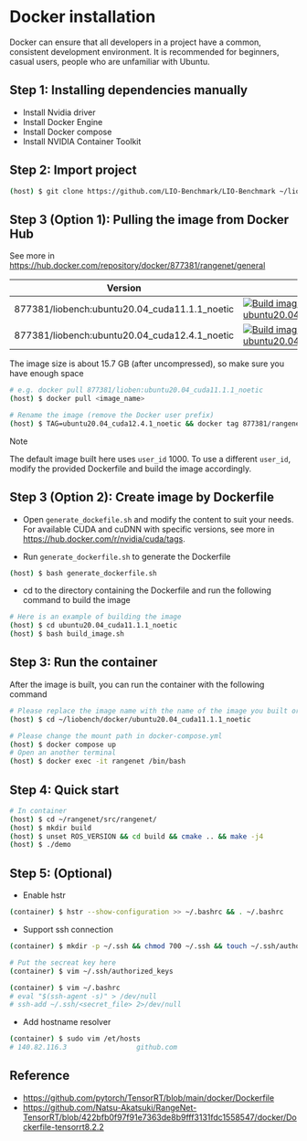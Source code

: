 # Docker installation

Docker can ensure that all developers in a project have a common, consistent development environment. It is recommended for beginners, casual users, people who are unfamiliar with Ubuntu.

## Step 1: Installing dependencies manually

- Install Nvidia driver
- Install Docker Engine
- Install Docker compose
- Install NVIDIA Container Toolkit

## Step 2: Import project

```bash
(host) $ git clone https://github.com/LIO-Benchmark/LIO-Benchmark ~/liobench/
```

## Step 3 (Option 1): Pulling the image from Docker Hub

See more in https://hub.docker.com/repository/docker/877381/rangenet/general

| Version                                       | Status                                                       |
| --------------------------------------------- | ------------------------------------------------------------ |
| 877381/liobench:ubuntu20.04_cuda11.1.1_noetic | [![Build image ubuntu20.04_cuda11.1.1_noetic](https://github.com/LIO-Benchmark/LIO-Benchmark/actions/workflows/build_image_ubuntu20.04_cuda11.1.1_noetic.yml/badge.svg)](https://github.com/LIO-Benchmark/LIO-Benchmark/actions/workflows/build_image_ubuntu20.04_cuda11.1.1_noetic.yml) |
| 877381/liobench:ubuntu20.04_cuda12.4.1_noetic | [![Build image ubuntu20.04_cuda12.4.1_noetic](https://github.com/LIO-Benchmark/LIO-Benchmark/actions/workflows/build_image_ubuntu20.04_cuda12.4.1_noetic.yml/badge.svg)](https://github.com/LIO-Benchmark/LIO-Benchmark/actions/workflows/build_image_ubuntu20.04_cuda12.4.1_noetic.yml) |

The image size is about 15.7 GB (after uncompressed), so make sure you have enough space

```bash
# e.g. docker pull 877381/lioben:ubuntu20.04_cuda11.1.1_noetic
(host) $ docker pull <image_name>

# Rename the image (remove the Docker user prefix)
(host) $ TAG=ubuntu20.04_cuda12.4.1_noetic && docker tag 877381/rangenet:${TAG} rangenet:${TAG}
```

> [!Note]
>
> The default image built here uses `user_id` 1000. To use a different `user_id`, modify the provided Dockerfile and build the image accordingly.

## Step 3 (Option 2): Create image by Dockerfile

- Open `generate_dockefile.sh` and modify the content to suit your needs. For available CUDA and cuDNN with specific versions, see more in https://hub.docker.com/r/nvidia/cuda/tags.

- Run `generate_dockerfile.sh` to generate the Dockerfile

```bash
(host) $ bash generate_dockerfile.sh
```

- cd to the directory containing the Dockerfile and run the following command to build the image

```bash
# Here is an example of building the image
(host) $ cd ubuntu20.04_cuda11.1.1_noetic
(host) $ bash build_image.sh
```

## Step 3: Run the container

After the image is built, you can run the container with the following command

```bash
# Please replace the image name with the name of the image you built or pulled
(host) $ cd ~/liobench/docker/ubuntu20.04_cuda11.1.1_noetic

# Please change the mount path in docker-compose.yml
(host) $ docker compose up
# Open an another terminal
(host) $ docker exec -it rangenet /bin/bash
```

## Step 4: Quick start

```bash
# In container
(host) $ cd ~/rangenet/src/rangenet/
(host) $ mkdir build
(host) $ unset ROS_VERSION && cd build && cmake .. && make -j4
(host) $ ./demo 
```

## Step 5: (Optional) 

- Enable hstr

```bash
(container) $ hstr --show-configuration >> ~/.bashrc && . ~/.bashrc
```

- Support ssh connection

```bash
(container) $ mkdir -p ~/.ssh && chmod 700 ~/.ssh && touch ~/.ssh/authorized_keys && chmod 600 ~/.ssh/authorized_keys

# Put the secreat key here
(container) $ vim ~/.ssh/authorized_keys

(container) $ vim ~/.bashrc
# eval "$(ssh-agent -s)" > /dev/null
# ssh-add ~/.ssh/<secret_file> 2>/dev/null
```

- Add hostname resolver

```bash
(container) $ sudo vim /et/hosts
# 140.82.116.3                 github.com
```

## Reference

- https://github.com/pytorch/TensorRT/blob/main/docker/Dockerfile
- https://github.com/Natsu-Akatsuki/RangeNet-TensorRT/blob/422bfb0f97f91e7363de8b9fff3131fdc1558547/docker/Dockerfile-tensorrt8.2.2

